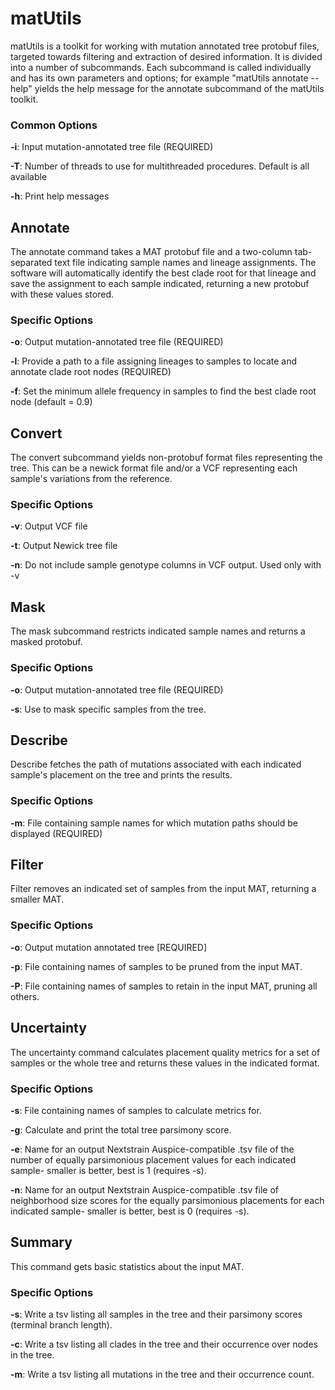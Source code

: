 # matUtils
matUtils is a toolkit for working with mutation annotated tree protobuf files, targeted towards filtering and extraction of desired information. It is divided into a number of subcommands. Each subcommand is called individually and has its own parameters and options; for example "matUtils annotate --help" yields the help message for the annotate subcommand of the matUtils toolkit.

### Common Options

**-i**: Input mutation-annotated tree file (REQUIRED)

**-T**: Number of threads to use for multithreaded procedures. Default is all available

**-h**: Print help messages

## Annotate

The annotate command takes a MAT protobuf file and a two-column tab-separated text file indicating sample names and lineage assignments. The software will automatically identify the best clade root for that lineage and save the assignment to each sample indicated, returning a new protobuf with these values stored.

### Specific Options

**-o**: Output mutation-annotated tree file (REQUIRED)

**-l**: Provide a path to a file assigning lineages to samples to locate and annotate clade root nodes (REQUIRED)

**-f**: Set the minimum allele frequency in samples to find the best clade root node (default = 0.9)

## Convert 

The convert subcommand yields non-protobuf format files representing the tree. This can be a newick format file and/or a VCF representing each sample's variations from the reference. 

### Specific Options

**-v**: Output VCF file 

**-t**: Output Newick tree file

**-n**: Do not include sample genotype columns in VCF output. Used only with -v

## Mask

The mask subcommand restricts indicated sample names and returns a masked protobuf.

### Specific Options

**-o**: Output mutation-annotated tree file (REQUIRED)

**-s**: Use to mask specific samples from the tree. 

## Describe

Describe fetches the path of mutations associated with each indicated sample's placement on the tree and prints the results.

### Specific Options
 
**-m**: File containing sample names for which mutation paths should be displayed (REQUIRED)

## Filter

Filter removes an indicated set of samples from the input MAT, returning a smaller MAT.

### Specific Options

**-o**: Output mutation annotated tree [REQUIRED]

**-p**: File containing names of samples to be pruned from the input MAT.

**-P**: File containing names of samples to retain in the input MAT, pruning all others.

## Uncertainty

The uncertainty command calculates placement quality metrics for a set of samples or the whole tree and returns these values in the indicated format.

### Specific Options

**-s**: File containing names of samples to calculate metrics for.

**-g**: Calculate and print the total tree parsimony score. 

**-e**: Name for an output Nextstrain Auspice-compatible .tsv file of the number of equally parsimonious placement values for each indicated sample- smaller is better, best is 1 (requires -s).

**-n**: Name for an output Nextstrain Auspice-compatible .tsv file of neighborhood size scores for the equally parsimonious placements for each indicated sample- smaller is better, best is 0 (requires -s).

## Summary

This command gets basic statistics about the input MAT.

### Specific Options

**-s**: Write a tsv listing all samples in the tree and their parsimony scores (terminal branch length).

**-c**: Write a tsv listing all clades in the tree and their occurrence over nodes in the tree.

**-m**: Write a tsv listing all mutations in the tree and their occurrence count.
